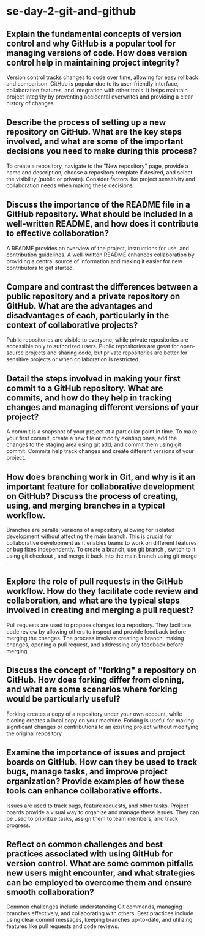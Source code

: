 # se-day-2-git-and-github
## Explain the fundamental concepts of version control and why GitHub is a popular tool for managing versions of code. How does version control help in maintaining project integrity?
Version control tracks changes to code over time, allowing for easy rollback and comparison. GitHub is popular due to its user-friendly interface, collaboration features, and integration with other tools. It helps maintain project integrity by preventing accidental overwrites and providing a clear history of changes.

## Describe the process of setting up a new repository on GitHub. What are the key steps involved, and what are some of the important decisions you need to make during this process?
To create a repository, navigate to the "New repository" page, provide a name and description, choose a repository template if desired, and select the visibility (public or private). Consider factors like project sensitivity and collaboration needs when making these decisions.

## Discuss the importance of the README file in a GitHub repository. What should be included in a well-written README, and how does it contribute to effective collaboration?
A README provides an overview of the project, instructions for use, and contribution guidelines. A well-written README enhances collaboration by providing a central source of information and making it easier for new contributors to get started.

## Compare and contrast the differences between a public repository and a private repository on GitHub. What are the advantages and disadvantages of each, particularly in the context of collaborative projects?
Public repositories are visible to everyone, while private repositories are accessible only to authorized users. Public repositories are great for open-source projects and sharing code, but private repositories are better for sensitive projects or when collaboration is restricted.

## Detail the steps involved in making your first commit to a GitHub repository. What are commits, and how do they help in tracking changes and managing different versions of your project?
A commit is a snapshot of your project at a particular point in time. To make your first commit, create a new file or modify existing ones, add the changes to the staging area using git add, and commit them using git commit. Commits help track changes and create different versions of your project.

## How does branching work in Git, and why is it an important feature for collaborative development on GitHub? Discuss the process of creating, using, and merging branches in a typical workflow.
Branches are parallel versions of a repository, allowing for isolated development without affecting the main branch. This is crucial for collaborative development as it enables teams to work on different features or bug fixes independently. To create a branch, use git branch <branch-name>, switch to it using git checkout <branch-name>, and merge it back into the main branch using git merge <branch-name>.

## Explore the role of pull requests in the GitHub workflow. How do they facilitate code review and collaboration, and what are the typical steps involved in creating and merging a pull request?
Pull requests are used to propose changes to a repository. They facilitate code review by allowing others to inspect and provide feedback before merging the changes. The process involves creating a branch, making changes, opening a pull request, and addressing any feedback before merging.

## Discuss the concept of "forking" a repository on GitHub. How does forking differ from cloning, and what are some scenarios where forking would be particularly useful?
Forking creates a copy of a repository under your own account, while cloning creates a local copy on your machine. Forking is useful for making significant changes or contributions to an existing project without modifying the original repository.

## Examine the importance of issues and project boards on GitHub. How can they be used to track bugs, manage tasks, and improve project organization? Provide examples of how these tools can enhance collaborative efforts.
Issues are used to track bugs, feature requests, and other tasks. Project boards provide a visual way to organize and manage these issues. They can be used to prioritize tasks, assign them to team members, and track progress.

## Reflect on common challenges and best practices associated with using GitHub for version control. What are some common pitfalls new users might encounter, and what strategies can be employed to overcome them and ensure smooth collaboration?
Common challenges include understanding Git commands, managing branches effectively, and collaborating with others. Best practices include using clear commit messages, keeping branches up-to-date, and utilizing features like pull requests and code reviews.
